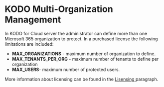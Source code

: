 # KODO Multi-Organization Management

In KODO for Cloud server the administrator can define more than one Microsoft 365 organization to protect. In a purchased license the following limitations are included:

* **MAX\_ORGANIZATIONS** - maximum number of organization to define.
* **MAX\_TENANTS\_PER\_ORG** - maximum number of tenants to define per organization
* **MAX\_USERS**- maximum number of protected users.

 More information about licensing can be found in the [Lisensing ](../overview/licensing.md)paragraph. 

       

